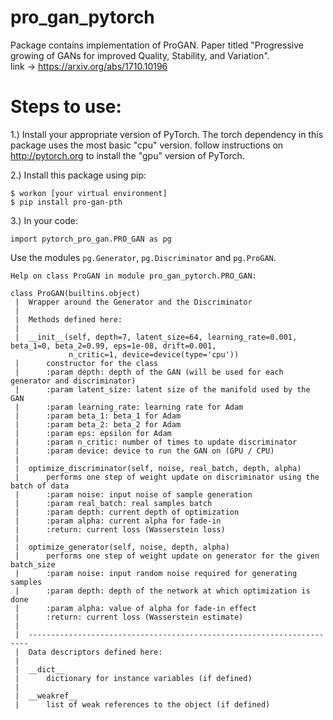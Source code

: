 # pro_gan_pytorch
Package contains implementation of ProGAN. 
Paper titled "Progressive growing of GANs for improved 
Quality, Stability, and Variation". <br>
link -> https://arxiv.org/abs/1710.10196

# Steps to use:
1.) Install your appropriate version of PyTorch. 
The torch dependency in this package uses the most basic
"cpu" version. follow instructions on 
<a href="http://pytorch.org/"> http://pytorch.org </a> to 
install the "gpu" version of PyTorch.<br>

2.)  Install this package using pip:
    
    $ workon [your virtual environment]
    $ pip install pro-gan-pth
    
3.) In your code:
    
    import pytorch_pro_gan.PRO_GAN as pg
 
 Use the modules `pg.Generator`, `pg.Discriminator` and
 `pg.ProGAN`.
 
    Help on class ProGAN in module pro_gan_pytorch.PRO_GAN:
    
    class ProGAN(builtins.object)
     |  Wrapper around the Generator and the Discriminator
     |  
     |  Methods defined here:
     |  
     |  __init__(self, depth=7, latent_size=64, learning_rate=0.001, beta_1=0, beta_2=0.99, eps=1e-08, drift=0.001, 
                 n_critic=1, device=device(type='cpu'))
     |      constructor for the class
     |      :param depth: depth of the GAN (will be used for each generator and discriminator)
     |      :param latent_size: latent size of the manifold used by the GAN
     |      :param learning_rate: learning rate for Adam
     |      :param beta_1: beta_1 for Adam
     |      :param beta_2: beta_2 for Adam
     |      :param eps: epsilon for Adam
     |      :param n_critic: number of times to update discriminator
     |      :param device: device to run the GAN on (GPU / CPU)
     |  
     |  optimize_discriminator(self, noise, real_batch, depth, alpha)
     |      performs one step of weight update on discriminator using the batch of data
     |      :param noise: input noise of sample generation
     |      :param real_batch: real samples batch
     |      :param depth: current depth of optimization
     |      :param alpha: current alpha for fade-in
     |      :return: current loss (Wasserstein loss)
     |  
     |  optimize_generator(self, noise, depth, alpha)
     |      performs one step of weight update on generator for the given batch_size
     |      :param noise: input random noise required for generating samples
     |      :param depth: depth of the network at which optimization is done
     |      :param alpha: value of alpha for fade-in effect
     |      :return: current loss (Wasserstein estimate)
     |  
     |  ----------------------------------------------------------------------
     |  Data descriptors defined here:
     |  
     |  __dict__
     |      dictionary for instance variables (if defined)
     |  
     |  __weakref__
     |      list of weak references to the object (if defined)
